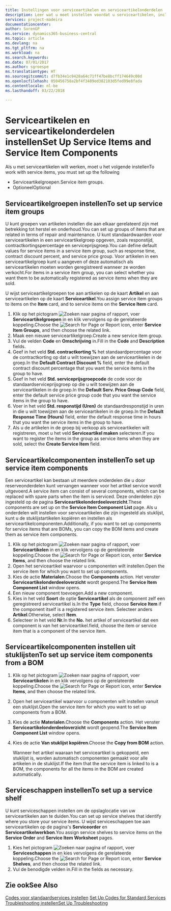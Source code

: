 ```yaml
---
title: Instellingen voor serviceartikelen en serviceartikelonderdelen | Microsoft Docs
description: Leer wat u moet instellen voordat u serviceartikelen, inclusief standaardwaarden voor onder andere de responstijd, het contractkortingspercentage en de serviceprijsgroep, kunt gebruiken.
services: project-madeira
documentationcenter: 
author: SorenGP
ms.service: dynamics365-business-central
ms.topic: article
ms.devlang: na
ms.tgt_pltfrm: na
ms.workload: na
ms.search.keywords: 
ms.date: 07/01/2017
ms.author: sgroespe
ms.translationtype: HT
ms.sourcegitcommit: d7fb34e1c9428a64c71ff47be8bcff174649c00d
ms.openlocfilehash: 050456758a2bf4f3489ed382103d5fed99e8fada
ms.contentlocale: nl-be
ms.lasthandoff: 03/22/2018

---
```

# <a name="set-up-service-items-and-service-item-components"></a><span data-ttu-id="62d3c-103">Serviceartikelen en serviceartikelonderdelen instellen</span><span class="sxs-lookup"><span data-stu-id="62d3c-103">Set Up Service Items and Service Item Components</span></span>
<span data-ttu-id="62d3c-104">Als u met serviceartikelen wilt werken, moet u het volgende instellen</span><span class="sxs-lookup"><span data-stu-id="62d3c-104">To work with service items, you must set up the following</span></span>

* <span data-ttu-id="62d3c-105">Serviceartikelgroepen.</span><span class="sxs-lookup"><span data-stu-id="62d3c-105">Service item groups.</span></span>
* <span data-ttu-id="62d3c-106">Optioneel</span><span class="sxs-lookup"><span data-stu-id="62d3c-106">Optional</span></span>

## <a name="to-set-up-service-item-groups"></a><span data-ttu-id="62d3c-107">Serviceartikelgroepen instellen</span><span class="sxs-lookup"><span data-stu-id="62d3c-107">To set up service item groups</span></span>
<span data-ttu-id="62d3c-108">U kunt groepen van artikelen instellen die aan elkaar gerelateerd zijn met betrekking tot herstel en onderhoud.</span><span class="sxs-lookup"><span data-stu-id="62d3c-108">You can set up groups of items that are related in terms of repair and maintenance.</span></span> <span data-ttu-id="62d3c-109">U kunt standaardwaarden voor serviceartikelen in een serviceartikelgroep opgeven, zoals responstijd, contractkortingspercentage en serviceprijsgroep.</span><span class="sxs-lookup"><span data-stu-id="62d3c-109">You can define default values for service items in a service item group, such as response time, contract discount percent, and service price group.</span></span> <span data-ttu-id="62d3c-110">Voor artikelen in een serviceartikelgroep kunt u aangeven of deze automatisch als serviceartikelen moeten worden geregistreerd wanneer ze worden verkocht.</span><span class="sxs-lookup"><span data-stu-id="62d3c-110">For items in a service item group, you can select whether you want them to be automatically registered as service items when they are sold.</span></span>  

<span data-ttu-id="62d3c-111">U wijst serviceartikelgroepen toe aan artikelen op de kaart **Artikel** en aan serviceartikelen op de kaart **Serviceartikel**.</span><span class="sxs-lookup"><span data-stu-id="62d3c-111">You assign service item groups to items on the **Item** card, and to service items on the **Service Item** card.</span></span>  

1. <span data-ttu-id="62d3c-112">Klik op het pictogram ![Zoeken naar pagina of rapport](media/ui-search/search_small.png "pictogram Zoeken naar pagina of rapport"), voer **Serviceartikelgroepen** in en klik vervolgens op de gerelateerde koppeling.</span><span class="sxs-lookup"><span data-stu-id="62d3c-112">Choose the ![Search for Page or Report](media/ui-search/search_small.png "Search for Page or Report icon") icon, enter **Service Item Groups**, and then choose the related link.</span></span>  
2. <span data-ttu-id="62d3c-113">Maak een nieuwe serviceartikelgroep.</span><span class="sxs-lookup"><span data-stu-id="62d3c-113">Create a new service item group.</span></span>  
3. <span data-ttu-id="62d3c-114">Vul de velden **Code** en **Omschrijving** in.</span><span class="sxs-lookup"><span data-stu-id="62d3c-114">Fill in the **Code** and **Description** fields.</span></span>  
4. <span data-ttu-id="62d3c-115">Geef in het veld **Std. contractkorting %** het standaardpercentage voor de contractkorting op dat u wilt toewijzen aan de serviceartikelen in de groep.</span><span class="sxs-lookup"><span data-stu-id="62d3c-115">In the **Default Contract Discount %** field, enter the default contract discount percentage that you want the service items in the group to have.</span></span>  
5. <span data-ttu-id="62d3c-116">Geef in het veld **Std. serviceprijsgroepcode** de code voor de standaardserviceprijsgroep op die u wilt toewijzen aan de serviceartikelen in de groep.</span><span class="sxs-lookup"><span data-stu-id="62d3c-116">In the **Default Serv. Price Group Code** field, enter the default service price group code that you want the service items in the group to have.</span></span>  
6. <span data-ttu-id="62d3c-117">Voer in het veld **Std. responstijd (Uren)** de standaardresponstijd in uren in die u wilt toewijzen aan de serviceartikelen in de groep.</span><span class="sxs-lookup"><span data-stu-id="62d3c-117">In the **Default Response Time (Hours)** field, enter the default response time in hours that you want the service items in the group to have.</span></span>  
7. <span data-ttu-id="62d3c-118">Als u de artikelen in de groep bij verkoop als serviceartikelen wilt registreren, moet u het veld **Serviceartikel maken** selecteren.</span><span class="sxs-lookup"><span data-stu-id="62d3c-118">If you want to register the items in the group as service items when they are sold, select the **Create Service Item** field.</span></span>  

## <a name="to-set-up-service-item-components"></a><span data-ttu-id="62d3c-119">Serviceartikelcomponenten instellen</span><span class="sxs-lookup"><span data-stu-id="62d3c-119">To set up service item components</span></span>
<span data-ttu-id="62d3c-120">Een serviceartikel kan bestaan uit meerdere onderdelen die u door reserveonderdelen kunt vervangen wanneer voor het artikel service wordt uitgevoerd.</span><span class="sxs-lookup"><span data-stu-id="62d3c-120">A service item can consist of several components, which can be replaced with spare parts when the item is serviced.</span></span> <span data-ttu-id="62d3c-121">Deze onderdelen zijn ingesteld op de pagina **Serviceartikelonderdeeloverzicht**.</span><span class="sxs-lookup"><span data-stu-id="62d3c-121">These components are set up on the **Service Item Component List** page.</span></span> <span data-ttu-id="62d3c-122">Als u onderdelen wilt instellen voor serviceartikelen die zijn ingesteld als stuklijst, kunt u de stuklijstartikelen kopiëren en instellen als serviceartikelcomponenten.</span><span class="sxs-lookup"><span data-stu-id="62d3c-122">Additionally, if you want to set up components for service items that are BOMs, you can copy the BOM items and create them as service item components.</span></span>

1. <span data-ttu-id="62d3c-123">Klik op het pictogram ![Zoeken naar pagina of rapport](media/ui-search/search_small.png "pictogram Zoeken naar pagina of rapport"), voer **Serviceartikelen** in en klik vervolgens op de gerelateerde koppeling.</span><span class="sxs-lookup"><span data-stu-id="62d3c-123">Choose the ![Search for Page or Report](media/ui-search/search_small.png "Search for Page or Report icon") icon, enter **Service Items**, and then choose the related link.</span></span>
2. <span data-ttu-id="62d3c-124">Open het serviceartikel waarvoor u componenten wilt instellen.</span><span class="sxs-lookup"><span data-stu-id="62d3c-124">Open the service item for which you want to set up components.</span></span>  
3. <span data-ttu-id="62d3c-125">Kies de actie **Materialen**.</span><span class="sxs-lookup"><span data-stu-id="62d3c-125">Choose the **Components** action.</span></span> <span data-ttu-id="62d3c-126">Het venster **Serviceartikelonderdeeloverzicht** wordt geopend.</span><span class="sxs-lookup"><span data-stu-id="62d3c-126">The **Service Item Component List** window opens.</span></span>  
4. <span data-ttu-id="62d3c-127">Een nieuw component toevoegen.</span><span class="sxs-lookup"><span data-stu-id="62d3c-127">Add a new component.</span></span>  
5. <span data-ttu-id="62d3c-128">Kies in het veld **Soort** de optie **Serviceartikel** als de component zelf een geregistreerd serviceartikel is.</span><span class="sxs-lookup"><span data-stu-id="62d3c-128">In the **Type** field, choose **Service Item** if the component itself is a registered service item.</span></span> <span data-ttu-id="62d3c-129">Selecteer anders **Artikel**.</span><span class="sxs-lookup"><span data-stu-id="62d3c-129">Otherwise, select **Item**.</span></span>  
6. <span data-ttu-id="62d3c-130">Selecteer in het veld **Nr.**</span><span class="sxs-lookup"><span data-stu-id="62d3c-130">In the **No.**</span></span> <span data-ttu-id="62d3c-131">het artikel of serviceartikel dat een component is van het serviceartikel.</span><span class="sxs-lookup"><span data-stu-id="62d3c-131">field, choose the item or service item that is a component of the service item.</span></span>  

## <a name="to-set-up-service-item-components-from-a-bom"></a><span data-ttu-id="62d3c-132">Serviceartikelcomponenten instellen uit stuklijsten</span><span class="sxs-lookup"><span data-stu-id="62d3c-132">To set up service item components from a BOM</span></span>
1.  <span data-ttu-id="62d3c-133">Klik op het pictogram ![Zoeken naar pagina of rapport](media/ui-search/search_small.png "pictogram Zoeken naar pagina of rapport"), voer **Serviceartikelen** in en klik vervolgens op de gerelateerde koppeling.</span><span class="sxs-lookup"><span data-stu-id="62d3c-133">Choose the ![Search for Page or Report](media/ui-search/search_small.png "Search for Page or Report icon") icon, enter **Service Items**, and then choose the related link.</span></span>  
2. <span data-ttu-id="62d3c-134">Open het serviceartikel waarvoor u componenten wilt instellen vanuit een stuklijst.</span><span class="sxs-lookup"><span data-stu-id="62d3c-134">Open the service item for which you want to set up components from a BOM.</span></span>  
3. <span data-ttu-id="62d3c-135">Kies de actie **Materialen**.</span><span class="sxs-lookup"><span data-stu-id="62d3c-135">Choose the **Components** action.</span></span> <span data-ttu-id="62d3c-136">Het venster **Serviceartikelonderdeeloverzicht** wordt geopend.</span><span class="sxs-lookup"><span data-stu-id="62d3c-136">The **Service Item Component List** window opens.</span></span>  
4. <span data-ttu-id="62d3c-137">Kies de actie **Van stuklijst kopiëren**.</span><span class="sxs-lookup"><span data-stu-id="62d3c-137">Choose the **Copy from BOM** action.</span></span>  

    <span data-ttu-id="62d3c-138">Wanneer het artikel waaraan het serviceartikel is gekoppeld, een stuklijst is, worden automatisch componenten gemaakt voor alle artikelen in de stuklijst.</span><span class="sxs-lookup"><span data-stu-id="62d3c-138">If the item that the service item is linked to is a BOM, the components for all the items in the BOM are created automatically.</span></span>  

## <a name="to-set-up-a-service-shelf"></a><span data-ttu-id="62d3c-139">Serviceschappen instellen</span><span class="sxs-lookup"><span data-stu-id="62d3c-139">To set up a service shelf</span></span>
<span data-ttu-id="62d3c-140">U kunt serviceschappen instellen om de opslaglocatie van uw serviceartikelen aan te duiden.</span><span class="sxs-lookup"><span data-stu-id="62d3c-140">You can set up service shelves that identify where you store your service items.</span></span> <span data-ttu-id="62d3c-141">U wijst serviceschappen toe aan serviceartikelen op de pagina's **Serviceorder** en **Serviceartikelwerkbon**.</span><span class="sxs-lookup"><span data-stu-id="62d3c-141">You assign service shelves to service items on the **Service Order** and **Service Item Worksheet** pages.</span></span>  

1. <span data-ttu-id="62d3c-142">Kies het pictogram ![Zoeken naar pagina of rapport](media/ui-search/search_small.png "pictogram Zoeken naar pagina of rapport"), voer **Serviceschappen** in en kies vervolgens de gerelateerde koppeling.</span><span class="sxs-lookup"><span data-stu-id="62d3c-142">Choose the ![Search for Page or Report](media/ui-search/search_small.png "Search for Page or Report icon") icon, enter **Service Shelves**, and then choose the related link.</span></span>
2. <span data-ttu-id="62d3c-143">Vul de benodigde velden in.</span><span class="sxs-lookup"><span data-stu-id="62d3c-143">Fill in the fields as necessary.</span></span>

## <a name="see-also"></a><span data-ttu-id="62d3c-144">Zie ook</span><span class="sxs-lookup"><span data-stu-id="62d3c-144">See Also</span></span>
<span data-ttu-id="62d3c-145">[Codes voor standaardservices instellen](service-how-setup-service-coding.md) </span><span class="sxs-lookup"><span data-stu-id="62d3c-145">[Set Up Codes for Standard Services](service-how-setup-service-coding.md) </span></span>  
[<span data-ttu-id="62d3c-146">Troubleshooting instellen</span><span class="sxs-lookup"><span data-stu-id="62d3c-146">Set Up Troubleshooting</span></span>](service-how-setup-troubleshooting.md)

